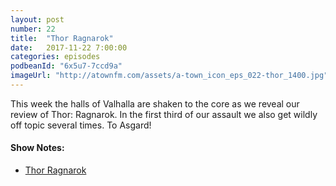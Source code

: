 ```yaml
---
layout: post
number: 22
title:  "Thor Ragnarok"
date:   2017-11-22 7:00:00
categories: episodes
podbeanId: "6x5u7-7ccd9a"
imageUrl: "http://atownfm.com/assets/a-town_icon_eps_022-thor_1400.jpg"
---
```


This week the halls of Valhalla are shaken to the core as we reveal our review of Thor: Ragnarok. In the first third of our assault we also get wildly off topic several times. To Asgard!

<!-- excerpt-end -->

#### Show Notes:
- [Thor Ragnarok](http://www.imdb.com/title/tt3501632/)